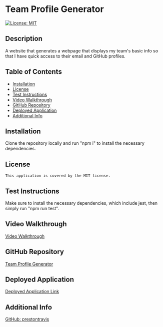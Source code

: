 # Team Profile Generator
  [![License: MIT](https://img.shields.io/badge/License-MIT-yellow.svg)](https://opensource.org/licenses/MIT)

## Description
A website that generates a webpage that displays my team's basic info so that I have quick access to their email and GitHub profiles.

## Table of Contents
* [Installation](#installation)
* [License](#license)
* [Test Instructions](#test-instructions)
* [Video Walkthrough](#video-walkthrough)
* [GitHub Repository](#github-repository)
* [Deployed Application](#deployed-application)
* [Additional Info](#additional-info)

## Installation
Clone the repository locally and run "npm i" to install the necessary dependencies.

## License
    This application is covered by the MIT license.

## Test Instructions
Make sure to install the necessary dependencies, which include jest, then simply run "npm run test".

## Video Walkthrough
[Video Walkthrough](www.videowalkthroughcomingsoon.com/)

## GitHub Repository
[Team Profile Generator](www.github.com/prestontravis/teamprofilegenerator)

## Deployed Application
[Deployed Application Link](https://prestontravis.github.io/teamprofilegenerator/)

## Additional Info
[GitHub: prestontravis](https://github.com/prestontravis)